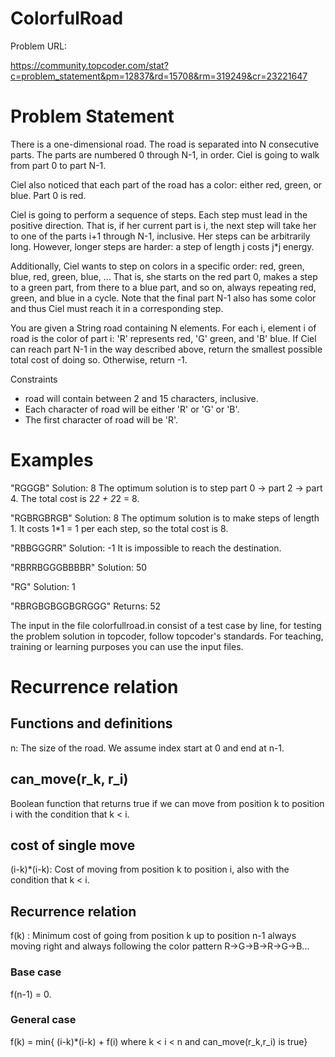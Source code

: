 # ColorfulRoad
Problem URL:

https://community.topcoder.com/stat?c=problem_statement&pm=12837&rd=15708&rm=319249&cr=23221647

# Problem Statement
    	
There is a one-dimensional road. The road is separated into N consecutive parts. The parts are numbered 0 through N-1, in order. Ciel is going to walk from part 0 to part N-1.

Ciel also noticed that each part of the road has a color: either red, green, or blue. Part 0 is red.

Ciel is going to perform a sequence of steps. Each step must lead in the positive direction. That is, if her current part is i, the next step will take her to one of the parts i+1 through N-1, inclusive. Her steps can be arbitrarily long. However, longer steps are harder: a step of length j costs j*j energy.

Additionally, Ciel wants to step on colors in a specific order: red, green, blue, red, green, blue, ... That is, she starts on the red part 0, makes a step to a green part, from there to a blue part, and so on, always repeating red, green, and blue in a cycle. Note that the final part N-1 also has some color and thus Ciel must reach it in a corresponding step.

You are given a String road containing N elements. For each i, element i of road is the color of part i: 'R' represents red, 'G' green, and 'B' blue. If Ciel can reach part N-1 in the way described above, return the smallest possible total cost of doing so. Otherwise, return -1.
   
 
Constraints
-	road will contain between 2 and 15 characters, inclusive.
-	Each character of road will be either 'R' or 'G' or 'B'.
-	The first character of road will be 'R'.
 
# Examples
	
"RGGGB"
Solution: 8
The optimum solution is to step part 0 -> part 2 -> part 4. The total cost is 2*2 + 2*2 = 8.
    	
"RGBRGBRGB"
Solution: 8
The optimum solution is to make steps of length 1. It costs 1*1 = 1 per each step, so the total cost is 8.
    	
"RBBGGGRR"
Solution: -1
It is impossible to reach the destination.	
    	
"RBRRBGGGBBBBR"
Solution: 50	
    	
"RG"
Solution: 1
    	
"RBRGBGBGGBGRGGG"
Returns: 52

The input in the file colorfullroad.in consist of a test case by line, for testing the problem solution in topcoder, follow topcoder's standards. For teaching, training or learning purposes you can use the input files.



# Recurrence relation

## Functions and definitions

n: The size of the road. We assume index start at 0 and end at n-1.

## can_move(r_k, r_i) 

Boolean function that returns true if we can move from position k to position i with the condition that k < i.

## cost of single move

(i-k)*(i-k): Cost of moving from position k to position i, also with the condition that k < i.

## Recurrence relation

f(k) : Minimum cost of going from position k up to position n-1 always moving right and always following the color pattern R->G->B->R->G->B...

### Base case

f(n-1) = 0. 

### General case

f(k) = min{ (i-k)*(i-k) + f(i) where k < i < n and can_move(r_k,r_i) is true}